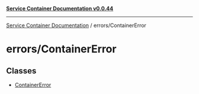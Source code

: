 [**Service Container Documentation v0.0.44**](../../README.md)

***

[Service Container Documentation](../../modules.md) / errors/ContainerError

# errors/ContainerError

## Classes

- [ContainerError](classes/ContainerError.md)
